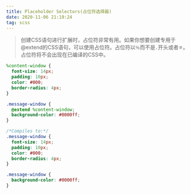 ```yaml
---
title: Placeholder Selectors(占位符选择器)
date: 2020-11-06 21:19:24
tag: scss
---
```


>创建CSS语句进行扩展时，占位符非常有用。如果你想要创建专用于@extend的CSS语句，可以使用占位符。占位符以`％`而不是`.`开头或者`＃`。占位符将不会出现在已编译的CSS中。

```scss
%content-window {
  font-size: 14px;
  padding: 10px;
  color: #000;
  border-radius: 4px;
}

.message-window {
  @extend %content-window;
  background-color: #0000ff;
}

/*Compiles to:*/
.message-window {
  font-size: 14px;
  padding: 10px;
  color: #000;
  border-radius: 4px;
}

.message-window {
  background-color: #0000ff;
}

```
